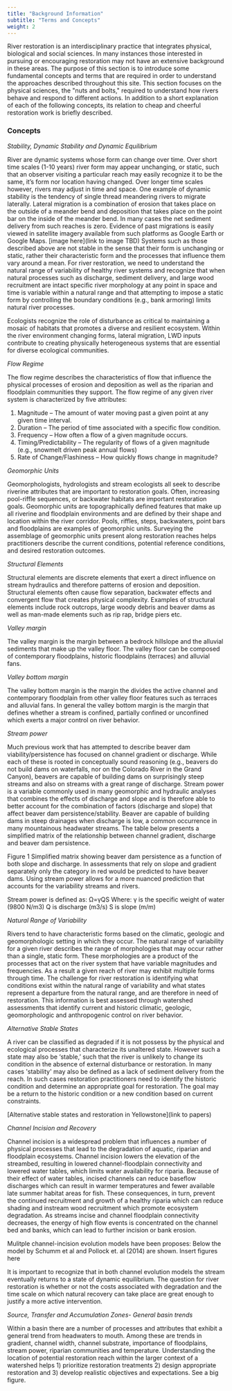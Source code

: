 ```yaml
---
title: "Background Information"
subtitle: "Terms and Concepts"
weight: 2
---
```


River restoration is an interdisciplinary practice that integrates physical, biological and social sciences. <!--It also involves diverse stakeholders and community participation. should have a section on something pertaining to the social/community aspect--> In many instances those interested in pursuing or encouraging restoration may not have an extensive background in these areas. The purpose of this section is to introduce some fundamental concepts and terms that are required in order to understand the approaches described throughout this site. This section focuses on the physical sciences, the "nuts and bolts," required to understand how rivers behave and respond to different actions. In addition to a short explanation of each of the following concepts, its relation to cheap and cheerful restoration work is briefly described.

### Concepts ###

*Stability, Dynamic Stability and Dynamic Equilibrium*

River are dynamic systems whose form can change over time. Over short time scales (1-10 years)<!--reasonable?--> river form may appear unchanging, or static, such that an observer visiting a particular reach may easily recognize it to be the same, it’s form nor location having changed. Over longer time scales however, rivers may adjust in time and space. One example of dynamic stability is the tendency of single thread meandering rivers to migrate laterally. Lateral migration is a combination of erosion that takes place on the outside of a meander bend and deposition that takes place on the point bar on the inside of the meander bend. In many cases the net sediment delivery from such reaches is zero. Evidence of past migrations is easily viewed in satellite imagery available from such platforms as Google Earth or Google Maps. [image here](link to image TBD)
Systems such as those described above are not stable in the sense that their form is unchanging or static, rather their characteristic form and the processes that influence them vary around a mean.<!--s/b good figures for this--> For river restoration, we need to understand the natural range of variability of healthy river systems and recognize that when natural processes such as discharge, sediment delivery, and large wood recruitment are intact specific river morphology at any point in space and time is variable within a natural range and that attempting to impose a static form by controlling the boundary conditions (e.g., bank armoring) limits natural river processes.

Ecologists recognize the role of disturbance as critical to maintaining a mosaic of habitats that promotes a diverse and resilient ecosystem. Within the river environment changing forms, lateral migration, LWD inputs contribute to creating physically heterogeneous systems that are essential for diverse ecological communities.


*Flow Regime*

The flow regime describes the characteristics of flow that influence the physical processes of erosion and deposition as well as the riparian and floodplain communities they support. The flow regime of any given river system is characterized by five attributes:

1. Magnitude – The amount of water moving past a given point at any given time interval.
2. Duration – The period of time associated with a specific flow condition.
3. Frequency – How often a flow of a given magnitude occurs.
4. Timing/Predictability – The regularity of flows of a given magnitude (e.g., snowmelt driven peak annual flows)
5. Rate of Change/Flashiness – How quickly flows change in magnitude?

*Geomorphic Units*

Geomorphologists, hydrologists and stream ecologists all seek to describe riverine attributes that are important to restoration goals. Often, increasing pool-riffle sequences, or backwater habitats are important restoration goals. Geomorphic units are topographically defined features that make up all riverine and floodplain environments and are defined by their shape and location within the river corridor. Pools, riffles, steps, backwaters, point bars and floodplains are examples of geomorphic units. Surveying the assemblage of geomorphic units present along restoration reaches helps practitioners describe the current conditions, potential reference conditions, and desired restoration outcomes.

*Structural Elements*

Structural elements are discrete elements that exert a direct influence on stream hydraulics and therefore patterns of erosion and deposition. Structural elements often cause flow separation, backwater effects and convergent flow that creates physical complexity. Examples of structural elements include rock outcrops, large woody debris and beaver dams as well as man-made elements such as rip rap, bridge piers etc.

*Valley margin*

The valley margin is the margin between a bedrock hillslope and the alluvial sediments that make up the valley floor. The valley floor can be composed of contemporary floodplains, historic floodplains (terraces) and alluvial fans.  

*Valley bottom margin*

The valley bottom margin is the margin the divides the active channel and contemporary floodplain from other valley floor features such as terraces and alluvial fans. In general the valley bottom margin is the margin that defines whether a stream is confined, partially confined or unconfined which exerts a major control on river behavior.

*Stream power*

Much previous work that has attempted to describe beaver dam viability/persistence has focused on channel gradient or discharge. While each of these is rooted in conceptually sound reasoning (e.g., beavers do not build dams on waterfalls, nor on the Colorado River in the Grand Canyon), beavers are capable of building dams on surprisingly steep streams and also on streams with a great range of discharge. Stream power is a variable commonly used in many geomorphic and hydraulic analyses that combines the effects of discharge and slope and is therefore able to better account for the combination of factors (discharge and slope) that affect beaver dam persistence/stability. Beaver are capable of building dams in steep drainages when discharge is low, a common occurrence in many mountainous headwater streams. The table below presents a simplified matrix of the relationship between channel gradient, discharge and beaver dam persistence.


Figure 1 Simplified matrix showing beaver dam persistence as a function of both slope and discharge. In assessments that rely on slope and gradient separately only the category in red would be predicted to have beaver dams. Using stream power allows for a more nuanced prediction that accounts for the variability streams and rivers.

Stream power is defined as:
Ω=γQS
Where: 		γ is the specific weight of water (9800 N/m3)
		Q is discharge (m3/s)
		S is slope (m/m)


*Natural Range of Variability*

Rivers tend to have characteristic forms based on the climatic, geologic and geomorphologic setting in which they occur. The natural range of variability for a given river describes the range of morphologies that may occur rather than a single, static form. These morphologies are a product of the processes that act on the river system that have variable magnitudes and frequencies. As a result a given reach of river may exhibit multiple forms through time. The challenge for river restoration is identifying what conditions exist within the natural range of variability and what states represent a departure from the natural range, and are therefore in need of restoration. This information is best assessed through watershed assessments that identify current and historic climatic, geologic, geomorphologic and anthropogenic control on river behavior.

*Alternative Stable States*

A river can be classified as degraded if it is not possess by the physical and ecological processes that characterize its unaltered state. However such a state may also be ‘stable,’ such that the river is unlikely to change its condition in the absence of external disturbance or restoration. In many cases 'stability' may also be defined as a lack of sediment delivery from the reach. In such cases restoration practitioners need to identify the historic condition and determine an appropriate goal for restoration. The goal may be a return to the historic condition or a new condition based on current constraints.

[Alternative stable states and restoration in Yellowstone](link to papers)

*Channel Incision and Recovery*

Channel incision is a widespread problem that influences a number of physical processes that lead to the degradation of aquatic, riparian and floodplain ecosystems. Channel incision lowers the elevation of the streambed, resulting in lowered channel-floodplain connectivity and lowered water tables, which limits water availability for riparia. Because of their effect of water tables, incised channels can reduce baseflow discharges which can result in warmer temperatures and fewer available late summer habitat areas for fish. These consequences, in turn, prevent the continued recruitment and growth of a healthy riparia which can reduce shading and instream wood recruitment which promote ecosystem degradation. As streams incise and channel floodplain connectivity decreases, the energy of high flow events is concentrated on the channel bed and banks, which can lead to further incision or bank erosion.

Mulitple channel-incision evolution models have been proposes: Below the model by Schumm et al and Pollock et. al (2014) are shown.
Insert figures here

It is important to recognize that in both channel evolution models the stream eventually returns to a state of dynamic equilibrium. The question for river restoration is whether or not the costs associated with degradation and the time scale on which natural recovery can take place are great enough to justify a more active intervention. 


*Source, Transfer and Accumulation Zones- General basin trends*
<!-- this could be a lot of information: RCC, Schumm, Flood Pulse, Process Zones etc etc etc. what is useful, what is too much?-->
Within a basin there are a number of processes and attributes that exhibit a general trend from headwaters to mouth. Among these are trends in gradient, channel width, channel substrate, importance of floodplains, stream power, riparian communities and temperature. Understanding the location of potential restoration reach within the larger context of a watershed helps 1) prioritize restoration treatments 2) design appropriate restoration and 3) develop realistic objectives and expectations.
See a big figure.
